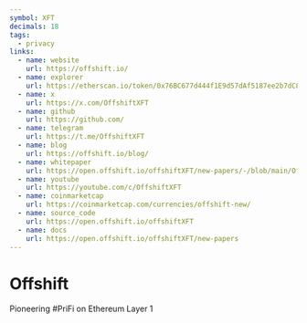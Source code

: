```yaml
---
symbol: XFT
decimals: 18
tags:
  - privacy
links:
  - name: website
    url: https://offshift.io/
  - name: explorer
    url: https://etherscan.io/token/0x76BC677d444f1E9d57dAf5187ee2b7dC852745aE
  - name: x
    url: https://x.com/OffshiftXFT
  - name: github
    url: https://github.com/
  - name: telegram
    url: https://t.me/OffshiftXFT
  - name: blog
    url: https://offshift.io/blog/
  - name: whitepaper
    url: https://open.offshift.io/offshiftXFT/new-papers/-/blob/main/Offshift%20Ecosystem%20Whitepaper.md
  - name: youtube
    url: https://youtube.com/c/OffshiftXFT
  - name: coinmarketcap
    url: https://coinmarketcap.com/currencies/offshift-new/
  - name: source_code
    url: https://open.offshift.io/offshiftXFT
  - name: docs
    url: https://open.offshift.io/offshiftXFT/new-papers
---
```


# Offshift

Pioneering #PriFi on Ethereum Layer 1
